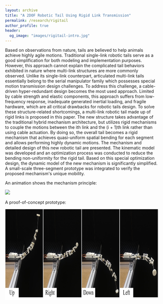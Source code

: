 ```yaml
---
layout: archive
title: "A 2DOF Robotic Tail Using Rigid Link Transmission"
permalink: /research/rigitail
author_profile: true
header:
  og_image: "images/rigitail-intro.jpg"
---
```


Based on observations from nature, tails are believed to help animals achieve highly agile motions. Traditional single-link robotic tails serve as a good simplification for both modeling and implementation purposes. However, this approach cannot explain the complicated tail behaviors exhibited in nature where multi-link structures are more commonly observed. Unlike its single-link counterpart, articulated multi-link tails essentially belong to the serial manipulator family which possesses special motion transmission design challenges. To address this challenge, a cable-driven hyper-redundant design becomes the most used approach. Limited by cable strength and elastic components, this approach suffers from low-frequency response, inadequate generated inertial loading, and fragile hardware, which are all critical drawbacks for robotic tails design. To solve these structure-related shortcomings, a multi-link robotic tail made up of rigid links is proposed in this paper. The new structure takes advantage of the traditional hybrid mechanism architecture, but utilizes rigid mechanisms to couple the motions between the ith link and the (i + 1)th link rather than using cable actuation. By doing so, the overall tail becomes a rigid mechanism that achieves quasi-uniform spatial bending for each segment and allows performing highly dynamic motions. The mechanism and detailed design of this new robotic tail are presented. The kinematic model was developed and an optimization process was conducted to reduce the bending non-uniformity for the rigid tail. Based on this special optimization design, the dynamic model of the new mechanism is significantly simplified. A small-scale three-segment prototype was integrated to verify the proposed mechanism's unique mobility.

An animation shows the mechanism principle: 

<img style="height:300px;" src="/images/rigitail.gif"/>

A proof-of-concept prototype:

<img style="height:300px;" src="/images/rigitail.jpg"/>
